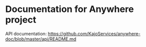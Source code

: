 # Documentation for Anywhere project

API documentation: https://github.com/KajoServices/anywhere-doc/blob/master/api/README.md
